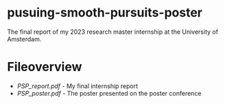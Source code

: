 # pusuing-smooth-pursuits-poster
The final report of my 2023 research master internship at the University of Amsterdam.

# Fileoverview
- *PSP_report.pdf* - My final internship report 
- *PSP_poster.pdf* - The poster presented on the poster conference 
